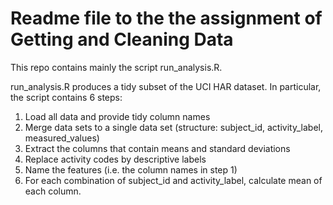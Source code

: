 # Readme file to the the assignment of Getting and Cleaning Data
This repo contains mainly the script run_analysis.R.

run_analysis.R produces a tidy subset of the UCI HAR dataset. In particular, the script contains 6 steps:

1. Load all data and provide tidy column names
2. Merge data sets to a single data set (structure: subject_id, activity_label, measured_values)
3. Extract the columns that contain means and standard deviations
4. Replace activity codes by descriptive labels
5. Name the features (i.e. the column names in step 1)
6. For each combination of subject_id and activity_label, calculate mean of each column.
